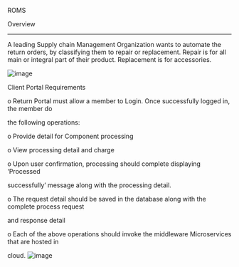 ROMS

Overview
_______
A leading Supply chain Management Organization wants to automate the return orders, 
by classifying them to repair or replacement. Repair is for all main or integral part of their product.
Replacement is for accessories.

![image](https://user-images.githubusercontent.com/32799999/183387104-c265445e-fe42-4a82-a480-099e8db72360.png)

Client Portal Requirements

o Return Portal must allow a member to Login. Once successfully logged in, the member do

the following operations:

o Provide detail for Component processing

o View processing detail and charge

o Upon user confirmation, processing should complete displaying ‘Processed

successfully’ message along with the processing detail.

o The request detail should be saved in the database along with the complete process request

and response detail

o Each of the above operations should invoke the middleware Microservices that are hosted in

cloud.
![image](https://user-images.githubusercontent.com/32799999/183388204-27c83332-c46d-4fc8-a2c9-7f555ee0cb32.png)

